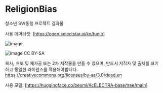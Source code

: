 # ReligionBias

청소년 SW동행 프로젝트 결과물

사용 데이터셋: [https://open.selectstar.ai/ko/tunib]

![image](https://open.selectstar.ai/ko/wp-content/uploads/2022/03/SELECTSTAR.ver2_.jpg)

![image](https://open.selectstar.ai/ko/wp-content/uploads/2023/03/cc.png)
CC BY-SA

복사, 배포 및 재가공 또는 2차 저작물을 만들 수 있으며, 반드시 저작자 및 출처를 표기하고 동일한 라이센스를 적용해야합니다.
https://creativecommons.org/licenses/by-sa/3.0/deed.en

사용 모델: [https://huggingface.co/beomi/KcELECTRA-base/tree/main]
